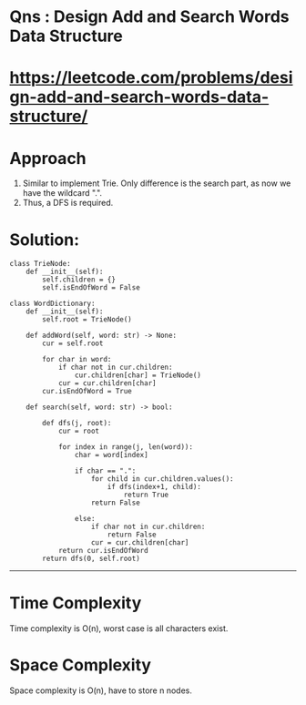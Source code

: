 # Qns : Design Add and Search Words Data Structure 
# https://leetcode.com/problems/design-add-and-search-words-data-structure/

# Approach
1) Similar to implement Trie. Only difference is the search part, as now we have the wildcard ".".
2) Thus, a DFS is required.

# Solution:
```
class TrieNode:
    def __init__(self):
        self.children = {}
        self.isEndOfWord = False

class WordDictionary:
    def __init__(self):
        self.root = TrieNode()

    def addWord(self, word: str) -> None:
        cur = self.root

        for char in word:
            if char not in cur.children:
                cur.children[char] = TrieNode()
            cur = cur.children[char]
        cur.isEndOfWord = True

    def search(self, word: str) -> bool:
        
        def dfs(j, root):
            cur = root

            for index in range(j, len(word)):
                char = word[index]
                
                if char == ".":
                    for child in cur.children.values():
                        if dfs(index+1, child):
                            return True
                    return False
                
                else:
                    if char not in cur.children:
                        return False
                    cur = cur.children[char]
            return cur.isEndOfWord  
        return dfs(0, self.root)                     
```
---

# Time Complexity
Time complexity is O(n), worst case is all characters exist.

# Space Complexity
Space complexity is O(n), have to store n nodes.